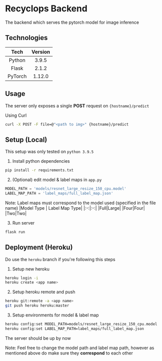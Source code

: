 # Recyclops Backend

The backend which serves the pytorch model for image inference 

## Technologies

|Tech|Version|
|:-:|:-:|
|Python|3.9.5|
|Flask|2.1.2|
|PyTorch|1.12.0|

## Usage

The server only exposes a single __POST__ request on `{hostname}/predict`  

Using Curl
```sh
curl -X POST -F file=@"<path to img>" {hostname}/predict
```

## Setup (Local)

This setup was only tested on `python 3.9.5`

1. Install python dependencies
```sh
pip install -r requirements.txt
```

2. (Optional) edit model & label maps in `app.py`
```python
MODEL_PATH = 'models/resnet_large_resize_150_cpu.model'
LABEL_MAP_PATH = 'label_maps/full_label_map.json'
```

Note: Label maps must correspond to the model used (specified in the file name)
|Model Type | Label Map Type|
|:-:|:-:|
|Full|Large|
|Four|Four|
|Two|Two|

3. Run server
```sh
flask run
```

## Deployment (Heroku)

Do use the `heroku` branch if you're following this steps

1. Setup new heroku
```sh
heroku login -i
heroku create <app name>
```

2. Setup heroku remote and push
```sh
heroku git:remote -a <app name>
git push heroku heroku:master
```

3. Setup environments for model & label map
```sh
heroku config:set MODEL_PATH=models/resnet_large_resize_150_cpu.model
heroku config:set LABEL_MAP_PATH=label_maps/full_label_map.json
```
The server should be up by now

Note: Feel free to change the model path and label map path, however as mentioned above do make sure they __correspond__ to each other